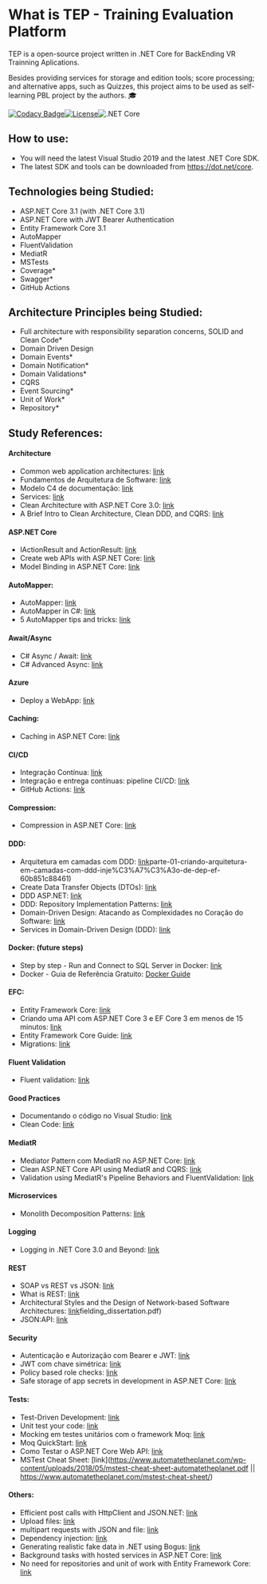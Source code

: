 What is TEP - Training Evaluation Platform
=====================
TEP is a open-source project written in .NET Core for BackEnding VR Trainning Aplications.

Besides providing services for storage and edition tools; score processing; and alternative apps, such as Quizzes, this project aims to be used as self-learning PBL project by the authors. :mortar_board: 

[![Codacy Badge](https://api.codacy.com/project/badge/Grade/91e984d9fad349de82d2888efce791ca)](https://app.codacy.com/manual/rmcs87/TrainingEvaluationPlatform?utm_source=github.com&utm_medium=referral&utm_content=rmcs87/TrainingEvaluationPlatform&utm_campaign=Badge_Grade_Dashboard)[![License](https://img.shields.io/github/license/rmcs87/TrainingEvaluationPlatform)](LICENSE)![.NET Core](https://github.com/rmcs87/TrainingEvaluationPlatform/workflows/.NET%20Core/badge.svg?branch=master)

## How to use:
- You will need the latest Visual Studio 2019 and the latest .NET Core SDK.
- The latest SDK and tools can be downloaded from https://dot.net/core.

## Technologies being Studied:
- ASP.NET Core 3.1 (with .NET Core 3.1)
- ASP.NET Core with JWT Bearer Authentication
- Entity Framework Core 3.1
- AutoMapper
- FluentValidation
- MediatR
- MSTests
- Coverage*
- Swagger*
- GitHub Actions

## Architecture Principles being Studied:
- Full architecture with responsibility separation concerns, SOLID and Clean Code*
- Domain Driven Design
- Domain Events*
- Domain Notification*
- Domain Validations*
- CQRS
- Event Sourcing*
- Unit of Work*
- Repository*

## Study References:

#### Architecture
*  Common web application architectures: [link](https://docs.microsoft.com/pt-br/dotnet/architecture/modern-web-apps-azure/common-web-application-architectures)
*  Fundamentos de Arquitetura de Software: [link](https://www.youtube.com/watch?v=jUH5lKfpWE0)
*  Modelo C4 de documentação: [link](https://www.infoq.com/br/articles/C4-architecture-model/)
*  Services: [link](https://pt.stackoverflow.com/questions/365350/domain-driven-design-qual-a-diferen%C3%A7a-entre-domain-services-infrastructure-ser)
*  Clean Architecture with ASP.NET Core 3.0: [link](https://www.youtube.com/watch?v=dK4Yb6-LxAk)
*  A Brief Intro to Clean Architecture, Clean DDD, and CQRS: [link](https://medium.com/software-alchemy/a-brief-intro-to-clean-architecture-clean-ddd-and-cqrs-23243c3f31b3)

#### ASP.NET Core
*  IActionResult and ActionResult: [link](https://exceptionnotfound.net/asp-net-core-demystified-action-results/)
*  Create web APIs with ASP.NET Core: [link](https://docs.microsoft.com/en-us/aspnet/core/web-api/?view=aspnetcore-3.0#apicontroller-attribute)
*  Model Binding in ASP.NET Core: [link](https://docs.microsoft.com/pt-br/aspnet/core/mvc/models/model-binding?view=aspnetcore-3.1)

#### AutoMapper:
*  AutoMapper: [link](https://docs.automapper.org/en/latest/Getting-started.html)
*  AutoMapper in C#: [link](https://dotnettutorials.net/lesson/automapper-in-c-sharp/)
*  5 AutoMapper tips and tricks: [link](https://www.codeproject.com/articles/814869/automapper-tips-and-tricks)

#### Await/Async
*  C# Async / Await: [link](https://www.youtube.com/watch?v=2moh18sh5p4)
*  C# Advanced Async: [link](https://www.youtube.com/watch?v=ZTKGRJy5P2M)

#### Azure
*  Deploy a WebApp: [link](https://docs.microsoft.com/en-us/azure/developer/python/tutorial-deploy-app-service-on-linux-04)

#### Caching:
*  Caching in ASP.NET Core: [link](https://docs.microsoft.com/pt-br/aspnet/core/performance/caching/response?view=aspnetcore-3.1)

#### CI/CD
*  Integração Contínua: [link](https://www.youtube.com/watch?v=nI3IjYcBGiU)
*  Integração e entrega contínuas: pipeline CI/CD: [link](https://www.redhat.com/pt-br/topics/devops/what-is-ci-cd)
*  GitHub Actions: [link](https://docs.github.com/en/actions)

#### Compression:
*  Compression in ASP.NET Core: [link](https://docs.microsoft.com/pt-br/aspnet/core/performance/response-compression?view=aspnetcore-3.1)

#### DDD:
*  Arquitetura em camadas com DDD: [link](https://medium.com/@ericandrade_24404/)parte-01-criando-arquitetura-em-camadas-com-ddd-inje%C3%A7%C3%A3o-de-dep-ef-60b851c88461)
*  Create Data Transfer Objects (DTOs): [link](https://docs.microsoft.com/pt-br/aspnet/web-api/overview/data/using-web-api-with-entity-framework/part-5)
*  DDD ASP.NET: [link](https://www.devmedia.com.br/ddd-asp-net-criando-um-repositorio-de-dados-parte-1/31733)
*  DDD: Repository Implementation Patterns: [link](https://lostechies.com/jimmybogard/2009/09/03/ddd-repository-implementation-patterns/)
*  Domain-Driven Design: Atacando as Complexidades no Coração do Software: [link](https://www.amazon.com.br/Domain-Driven-Design-Eric-Evans/dp/8550800651)
*  Services in Domain-Driven Design (DDD): [link](http://gorodinski.com/blog/2012/04/14/services-in-domain-driven-design-ddd/)

#### Docker: (future steps)
*  Step by step - Run and Connect to SQL Server in Docker: [link](https://www.youtube.com/watch?v=SJAl3vOX05M)
*  Docker - Guia de Referência Gratuito:
[Docker Guide](https://medium.com/@renato.groffe/docker-guia-de-refer%C3%AAncia-gratuito-70c14cfd8132 "Docker Guide")

#### EFC:
*  Entity Framework Core: [link](https://docs.microsoft.com/pt-br/ef/core/)
*  Criando uma API com ASP.NET Core 3 e EF Core 3 em menos de 15 minutos: [link](https://www.youtube.com/watch?v=but7jqjopKM)
*  Entity Framework Core Guide: [link](https://www.learnentityframeworkcore.com/)
*  Migrations: [link](https://www.entityframeworktutorial.net/efcore/entity-framework-core-migration.aspx)

#### Fluent Validation
*  Fluent validation: [link](https://fluentvalidation.net/)

#### Good Practices
*  Documentando o código no Visual Studio: [link](https://www.devmedia.com.br/documentando-o-codigo-no-visual-studio/28927)
*  Clean Code: [link](https://www.pearson.ch/Informatik/PrenticeHall/EAN/9780132350884/Clean-Code)

#### MediatR
*  Mediator Pattern com MediatR no ASP.NET Core: [link](https://www.treinaweb.com.br/blog/mediator-pattern-com-mediatr-no-asp-net-core/)
*  Clean ASP.NET Core API using MediatR and CQRS: [link](https://www.youtube.com/watch?v=YzOBrVlthMk)
*  Validation using MediatR's Pipeline Behaviors and FluentValidation: [link](https://www.youtube.com/watch?v=2JzQuIvxIqk)

#### Microservices
*  Monolith Decomposition Patterns: [link](https://www.infoq.com/presentations/microservices-principles-patterns/)

#### Logging
*  Logging in .NET Core 3.0 and Beyond: [link](https://www.youtube.com/watch?v=oXNslgIXIbQ)

#### REST
*  SOAP vs REST vs JSON: [link](https://raygun.com/blog/soap-vs-rest-vs-json/)
*  What is REST: [link](https://restfulapi.net/)
*  Architectural Styles and the Design of Network-based Software Architectures: [link](https://www.ics.uci.edu/~fielding/pubs/dissertation/)fielding_dissertation.pdf)
*  JSON:API: [link](https://jsonapi.org/)

#### Security
*  Autenticação e Autorização com Bearer e JWT: [link](https://balta.io/blog/aspnetcore-3-autenticacao-autorizacao-bearer-jwt?rdst_srcid=2132416)
*  JWT com chave simétrica: [link](https://www.brunobrito.net.br/jwt-com-chave-assimetrica/?fbclid=IwAR3B2xknd8cH3XULDsYYCAMhRq6SBQs6ON3shemPIUoXPDbUZpPXyduQld0)
*  Policy based role checks: [link](https://docs.microsoft.com/en-us/aspnet/core/security/authorization/roles?view=aspnetcore-3.1https://docs.microsoft.com/en-us/aspnet/core/security/authorization/roles?view=aspnetcore-3.1)
*  Safe storage of app secrets in development in ASP.NET Core: [link](https://docs.microsoft.com/pt-br/aspnet/core/security/app-secrets?view=aspnetcore-3.1&tabs=windows)

#### Tests:
*  Test-Driven Development: [link](https://tdd.caelum.com.br/)
*  Unit test your code: [link](https://docs.microsoft.com/pt-br/visualstudio/test/unit-test-your-code?view=vs-2019)
*  Mocking em testes unitários com o framework Moq: [link](https://www.devmedia.com.br/mocking-em-testes-unitarios-com-o-framework-moq/36724)
*  Moq QuickStart: [link](https://github.com/Moq/moq4/wiki/Quickstart)
*  Como Testar o ASP.NET Core Web API: [link](https://www.infoq.com/br/articles/testing-aspnet-core-web-api/)
*  MSTest Cheat Sheet: [link](https://www.automatetheplanet.com/wp-content/uploads/2018/05/mstest-cheat-sheet-automatetheplanet.pdf || https://www.automatetheplanet.com/mstest-cheat-sheet/)

#### Others:
*  Efficient post calls with HttpClient and JSON.NET: [link](https://johnthiriet.com/efficient-post-calls/)
*  Upload files: [link](https://docs.microsoft.com/pt-br/aspnet/core/mvc/models/file-uploads?view=aspnetcore-3.1)
*  multipart requests with JSON and file: [link](https://thomaslevesque.com/2018/09/04/handling-multipart-requests-with-json-and-file-uploads-in-asp-net-core/)
*  Dependency injection: [link](https://docs.microsoft.com/pt-br/aspnet/core/fundamentals/dependency-injection?view=aspnetcore-3.1)
*  Generating realistic fake data in .NET using Bogus: [link](https://www.youtube.com/watch?v=T9pwE1GAr_U)
*  Background tasks with hosted services in ASP.NET Core: [link](https://docs.microsoft.com/pt-br/aspnet/core/fundamentals/host/hosted-services?view=aspnetcore-3.1&tabs=visual-studio)
*  No need for repositories and unit of work with Entity Framework Core: [link](https://gunnarpeipman.com/ef-core-repository-unit-of-work/)
